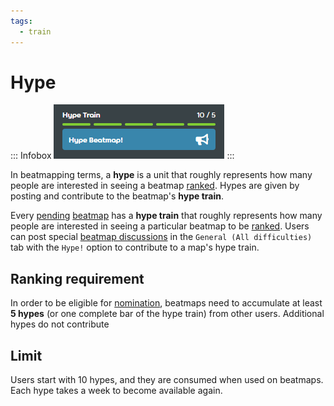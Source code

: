 ```yaml
---
tags:
  - train
---
```


# Hype

::: Infobox
![](img/hypetrain.png "Hype train as visible on the beatmap info page")
:::

In beatmapping terms, a **hype** is a unit that roughly represents how many people are interested in seeing a beatmap [ranked](/wiki/Beatmap/Category#ranked). Hypes are given by posting and contribute to the beatmap's **hype train**.

Every [pending](/wiki/Beatmap/Category#wip-and-pending) [beatmap](/wiki/Beatmap) has a **hype train** that roughly represents how many people are interested in seeing a particular beatmap to be [ranked](/wiki/Beatmap/Category#ranked). Users can post special [beatmap discussions](/wiki/Beatmap_discussion) in the `General (All difficulties)` tab with the `Hype!` option to contribute to a map's hype train.

## Ranking requirement

In order to be eligible for [nomination](/wiki/Beatmap_ranking_procedure#nominations), beatmaps need to accumulate at least **5 hypes** (or one complete bar of the hype train) from other users. Additional hypes do not contribute 

## Limit

Users start with 10 hypes, and they are consumed when used on beatmaps. Each hype takes a week to become available again.